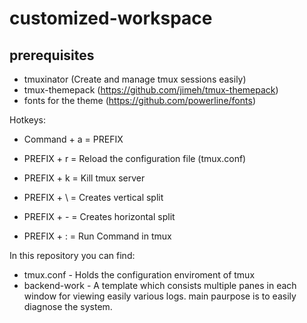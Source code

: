# customized-workspace


## prerequisites
- tmuxinator (Create and manage tmux sessions easily)
- tmux-themepack (https://github.com/jimeh/tmux-themepack)
- fonts for the theme (https://github.com/powerline/fonts)

Hotkeys:
- Command + a = PREFIX

- PREFIX + r = Reload the configuration file (tmux.conf)

- PREFIX + k = Kill tmux server

- PREFIX + \ = Creates vertical split

- PREFIX + - = Creates horizontal split

- PREFIX + : = Run Command in tmux


In this repository you can find:
 - tmux.conf - Holds the configuration enviroment of tmux
 - backend-work - A template which consists multiple panes in each window for viewing easily various logs. main paurpose is to 
                  easily diagnose the system.
